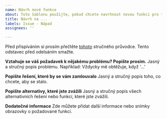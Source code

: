 ```yaml
---
name: Návrh nové funkce
about: Tuto šablonu použijte, pokud chcete navrhnout novou funkci pro tuto aplikaci.
title: Návrh na ...
labels: Issue - Nápad
assignees: ''

---
```


Před přispíváním si prosím přečtěte [tohoto](https://github.com/HonzaSTECH/Poznavacky/blob/master/documents/CONTRIBUTING.md) stručného průvodce. Tento odstavec před odelsáním smažte.

**Vztahuje se váš požadavek k nějakému problému? Popište prosím.**
Jasný a stručný popis problému. Například: Vždycky mě obtěžuje, když '...'

**Popište řešení, které by se vám zamlouvalo**
Jasný a stručný popis toho, co chcete, aby se stalo.

**Popište alternativy, které jste zvážili**
Jasný a stručný popis všech alternativních řešení nebo funkcí, které jste zvážili.

**Dodatečné informace**
Zde můžete přidat další informace nebo snímky obrazovky o požadované funkci.

